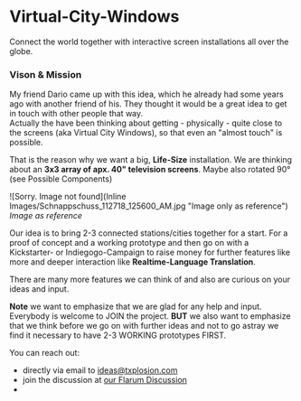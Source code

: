 # Virtual-City-Windows
Connect the world together with interactive screen installations all over the globe.

### Vison & Mission

My friend Dario came up with this idea, which he already had some years ago with another friend of his. They thought it would be a great idea to get in touch with other people that way.  
Actually the have been thinking about getting - physically - quite close to the screens (aka Virtual City Windows), so that even an "almost touch" is possible.

That is the reason why we want a big, **Life-Size** installation. We are thinking about an **3x3 array of apx. 40" television screens**. Maybe also rotated 90° (see Possible Components)

![Sorry. Image not found](Inline Images/Schnappschuss_112718_125600_AM.jpg "Image only as reference")   
*Image as reference*

Our idea is to bring 2-3 connected stations/cities together for a start. For a proof of concept and a working prototype and then go on with a Kickstarter- or Indiegogo-Campaign to raise money for further features like more and deeper interaction like **Realtime-Language Translation**.

There are many more features we can think of and also are curious on your ideas and input.

**Note** we want to emphasize that we are glad for any help and input. Everybody is welcome to JOIN the project. 
**BUT** we also want to emphasize that we think before we go on with further ideas and not to go astray we find it necessary to have 2-3 WORKING prototypes FIRST.

You can reach out:
* directly via email to ideas@txplosion.com
* join the discussion at [our Flarum Discussion](https://discuss.txplosion.com)
* 
